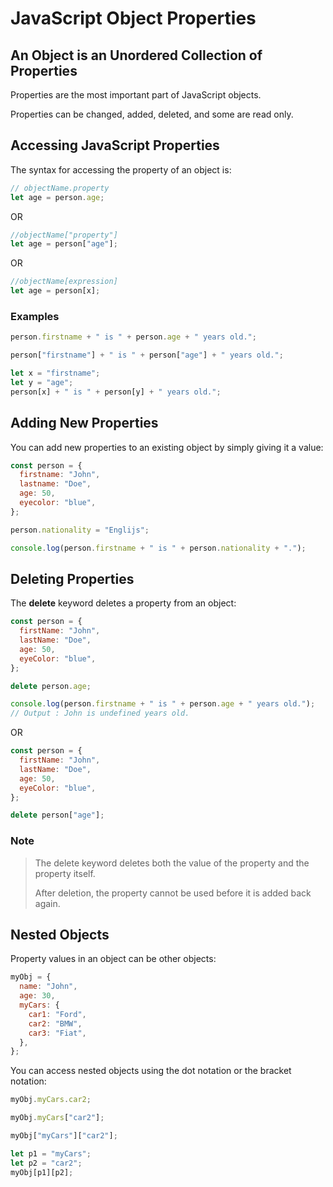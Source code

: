 # JavaScript Object Properties

## An Object is an Unordered Collection of Properties

Properties are the most important part of JavaScript objects.

Properties can be changed, added, deleted, and some are read only.

## Accessing JavaScript Properties

The syntax for accessing the property of an object is:

```js
// objectName.property
let age = person.age;
```

OR

```js
//objectName["property"]
let age = person["age"];
```

OR

```js
//objectName[expression]
let age = person[x];
```

### Examples

```js
person.firstname + " is " + person.age + " years old.";
```

```js
person["firstname"] + " is " + person["age"] + " years old.";
```

```js
let x = "firstname";
let y = "age";
person[x] + " is " + person[y] + " years old.";
```

## Adding New Properties

You can add new properties to an existing object by simply giving it a value:

```js
const person = {
  firstname: "John",
  lastname: "Doe",
  age: 50,
  eyecolor: "blue",
};

person.nationality = "Englijs";

console.log(person.firstname + " is " + person.nationality + ".");
```

## Deleting Properties

The **delete** keyword deletes a property from an object:

```js
const person = {
  firstName: "John",
  lastName: "Doe",
  age: 50,
  eyeColor: "blue",
};

delete person.age;

console.log(person.firstname + " is " + person.age + " years old.");
// Output : John is undefined years old.
```

OR

```js
const person = {
  firstName: "John",
  lastName: "Doe",
  age: 50,
  eyeColor: "blue",
};

delete person["age"];
```

### Note

> The delete keyword deletes both the value of the property and the property itself.
>
> After deletion, the property cannot be used before it is added back again.

## Nested Objects

Property values in an object can be other objects:

```js
myObj = {
  name: "John",
  age: 30,
  myCars: {
    car1: "Ford",
    car2: "BMW",
    car3: "Fiat",
  },
};
```

You can access nested objects using the dot notation or the bracket notation:

```js
myObj.myCars.car2;
```

```js
myObj.myCars["car2"];
```

```js
myObj["myCars"]["car2"];
```

```js
let p1 = "myCars";
let p2 = "car2";
myObj[p1][p2];
```
